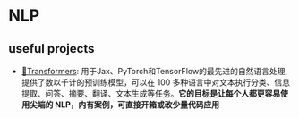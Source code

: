 # NLP

## useful projects
- [🤗Transformers](https://github.com/Open-AI-Work/transformers): 用于Jax、PyTorch和TensorFlow的最先进的自然语言处理,提供了数以千计的预训练模型，可以在 100 多种语言中对文本执行分类、信息提取、问答、摘要、翻译、文本生成等任务。**它的目标是让每个人都更容易使用尖端的 NLP，内有案例，可直接开箱或改少量代码应用**
